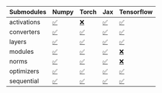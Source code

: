 | Submodules   | Numpy                                                                                                                           | Torch                                                                                                                           | Jax                                                                                                                             | Tensorflow                                                                                                                      |
|:-------------|:--------------------------------------------------------------------------------------------------------------------------------|:--------------------------------------------------------------------------------------------------------------------------------|:--------------------------------------------------------------------------------------------------------------------------------|:--------------------------------------------------------------------------------------------------------------------------------|
| activations  | <a href="https://github.com/unifyai/ivy/runs/8277277468?check_suite_focus=true" rel="noopener noreferrer" target="_blank">✅</a> | <a href="https://github.com/unifyai/ivy/runs/8277278133?check_suite_focus=true" rel="noopener noreferrer" target="_blank">❌</a> | <a href="https://github.com/unifyai/ivy/runs/8277278810?check_suite_focus=true" rel="noopener noreferrer" target="_blank">✅</a> | <a href="https://github.com/unifyai/ivy/runs/8277279520?check_suite_focus=true" rel="noopener noreferrer" target="_blank">✅</a> |
| converters   | <a href="https://github.com/unifyai/ivy/runs/8277277583?check_suite_focus=true" rel="noopener noreferrer" target="_blank">✅</a> | <a href="https://github.com/unifyai/ivy/runs/8277278224?check_suite_focus=true" rel="noopener noreferrer" target="_blank">✅</a> | <a href="https://github.com/unifyai/ivy/runs/8277278919?check_suite_focus=true" rel="noopener noreferrer" target="_blank">✅</a> | <a href="https://github.com/unifyai/ivy/runs/8277279607?check_suite_focus=true" rel="noopener noreferrer" target="_blank">✅</a> |
| layers       | <a href="https://github.com/unifyai/ivy/runs/8277277684?check_suite_focus=true" rel="noopener noreferrer" target="_blank">✅</a> | <a href="https://github.com/unifyai/ivy/runs/8277278338?check_suite_focus=true" rel="noopener noreferrer" target="_blank">✅</a> | <a href="https://github.com/unifyai/ivy/runs/8277278994?check_suite_focus=true" rel="noopener noreferrer" target="_blank">✅</a> | <a href="https://github.com/unifyai/ivy/runs/8277279701?check_suite_focus=true" rel="noopener noreferrer" target="_blank">✅</a> |
| modules      | <a href="https://github.com/unifyai/ivy/runs/8277277774?check_suite_focus=true" rel="noopener noreferrer" target="_blank">✅</a> | <a href="https://github.com/unifyai/ivy/runs/8277278433?check_suite_focus=true" rel="noopener noreferrer" target="_blank">✅</a> | <a href="https://github.com/unifyai/ivy/runs/8277279068?check_suite_focus=true" rel="noopener noreferrer" target="_blank">✅</a> | <a href="https://github.com/unifyai/ivy/runs/8277279791?check_suite_focus=true" rel="noopener noreferrer" target="_blank">❌</a> |
| norms        | <a href="https://github.com/unifyai/ivy/runs/8277277859?check_suite_focus=true" rel="noopener noreferrer" target="_blank">✅</a> | <a href="https://github.com/unifyai/ivy/runs/8277278526?check_suite_focus=true" rel="noopener noreferrer" target="_blank">✅</a> | <a href="https://github.com/unifyai/ivy/runs/8277279173?check_suite_focus=true" rel="noopener noreferrer" target="_blank">✅</a> | <a href="https://github.com/unifyai/ivy/runs/8277279901?check_suite_focus=true" rel="noopener noreferrer" target="_blank">❌</a> |
| optimizers   | <a href="https://github.com/unifyai/ivy/runs/8277277950?check_suite_focus=true" rel="noopener noreferrer" target="_blank">✅</a> | <a href="https://github.com/unifyai/ivy/runs/8277278618?check_suite_focus=true" rel="noopener noreferrer" target="_blank">✅</a> | <a href="https://github.com/unifyai/ivy/runs/8277279293?check_suite_focus=true" rel="noopener noreferrer" target="_blank">✅</a> | <a href="https://github.com/unifyai/ivy/runs/8277280027?check_suite_focus=true" rel="noopener noreferrer" target="_blank">✅</a> |
| sequential   | <a href="https://github.com/unifyai/ivy/runs/8277278034?check_suite_focus=true" rel="noopener noreferrer" target="_blank">✅</a> | <a href="https://github.com/unifyai/ivy/runs/8277278703?check_suite_focus=true" rel="noopener noreferrer" target="_blank">✅</a> | <a href="https://github.com/unifyai/ivy/runs/8277279420?check_suite_focus=true" rel="noopener noreferrer" target="_blank">✅</a> | <a href="https://github.com/unifyai/ivy/runs/8277280162?check_suite_focus=true" rel="noopener noreferrer" target="_blank">✅</a> |